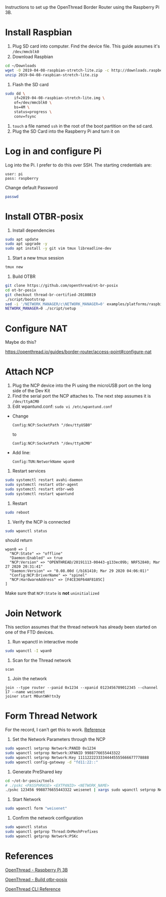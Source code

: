 Instructions to set up the OpenThread Border Router using the Raspberry Pi 3B.


# Install Raspbian
1. Plug SD card into computer.
Find the device file.
This guide assumes it's `/dev/mmcblk0`
1. Download Raspbian
```bash
cd ~/Downloads
wget -O 2019-04-08-raspbian-stretch-lite.zip -c http://downloads.raspberrypi.org/raspbian_lite/images/raspbian_lite-2019-04-09/2019-04-08-raspbian-stretch-lite.zip
unzip 2019-04-08-raspbian-stretch-lite.zip
```
1. Flash the SD card
```bash
sudo dd \
    if=2019-04-08-raspbian-stretch-lite.img \
    of=/dev/mmcblk0 \
    bs=4M \
    status=progress \
    conv=fsync
```
1. `touch` a file named `ssh` in the root of the boot partition on the sd card.
1. Plug the SD Card into the Raspberry Pi and turn it on

# Log in and configure Pi
Log into the Pi.
I prefer to do this over SSH.
The starting credentials are:
```
user: pi
pass: raspberry
```
Change default Password
```bash
passwd
```


# Install OTBR-posix
1. Install dependencies
```bash
sudo apt update
sudo apt upgrade -y
sudo apt install -y git vim tmux libreadline-dev
```
1. Start a new tmux session
```bash
tmux new
```
1.  Build OTBR
```bash
git clone https://github.com/openthread/ot-br-posix
cd ot-br-posix
git checkout thread-br-certified-20180819
./script/bootstrap
sed -i '/NETWORK_MANAGER/c\NETWORK_MANAGER=0' examples/platforms/raspbian/default
NETWORK_MANAGER=0 ./script/setup
```


#  Configure NAT
Maybe do this?

https://openthread.io/guides/border-router/access-point#configure-nat


# Attach NCP
1. Plug the NCP device into the Pi using the microUSB port on the long side of the Dev Kit
1. Find the serial port the NCP attaches to.
The next step assumes it is `/dev/ttyACM0`
1. Edit wpantund.conf: `sudo vi /etc/wpantund.conf`
  - Change
    ```
    Config:NCP:SocketPath "/dev/ttyUSB0"
    ```
    to
    ```
    Config:NCP:SocketPath "/dev/ttyACM0"
    ```
  - Add line:
    ```
    Config:TUN:NetworkName wpan0
    ```
1. Restart services
  ```bash
  sudo systemctl restart avahi-daemon
  sudo systemctl restart otbr-agent
  sudo systemctl restart otbr-web
  sudo systemctl restart wpantund
  ```
1. Restart
  ```bash
  sudo reboot
  ```
1. Verify the NCP is connected
  ```bash
  sudo wpanctl status
  ```
  should return
  ```
  wpan0 => [
  	"NCP:State" => "offline"
  	"Daemon:Enabled" => true
  	"NCP:Version" => "OPENTHREAD/20191113-00443-g133ec09b; NRF52840; Mar 27 2020 20:31:41"
  	"Daemon:Version" => "0.08.00d (/b161410; Mar 29 2020 04:06:01)"
  	"Config:NCP:DriverName" => "spinel"
  	"NCP:HardwareAddress" => [F4CE36F64AF8185C]
  ]
  ```
  Make sure that `NCP:State` is **not** `uninitialized`


# Join Network
This section assumes that the thread network has already been started on one of the FTD devices.
1. Run wpanctl in interactive mode
```bash
sudo wpanctl -I wpan0
```
1. Scan for the Thread network
```
scan
```
1. Join the network
```
join --type router --panid 0x1234 --xpanid 0123456789012345 --channel 17 --name weisenet
joiner start M0untWH!tn3y
```


# Form Thread Network
For the record, I can't get this to work.
[Reference](https://openthread.io/guides/border-router/external-commissioning#manual)
1. Set the Network Parameters through the NCP
```bash
sudo wpanctl setprop Network:PANID 0x1234
sudo wpanctl setprop Network:XPANID 9988776655443322
sudo wpanctl setprop Network:Key 11112222333344445555666677778888
sudo wpanctl config-gateway -d "fd11:22::"
```
1. Generate PreShared key
```bash
cd ~/ot-br-posix/tools
# ./pskc <PASSPHRASE> <EXTPANID> <NETWORK_NAME>
./pskc 123456 9988776655443322 weisenet | xargs sudo wpanctl setprop Network:PSKc --data
```
1. Start Network
```bash
sudo wpanctl form "weisenet"
```
1. Confirm the network configuration
```bash
sudo wpanctl status
sudo wpanctl getprop Thread:OnMeshPrefixes
sudo wpanctl getprop Network:PSKc
```


# References
[OpenThread - Raspberry Pi 3B](https://openthread.io/guides/border-router/raspberry-pi-3b)

[OpenThread - Build otbr-posix](https://openthread.io/guides/border-router/build)

[OpenThread CLI Reference](https://embarc.org/embarc_osp/doc/build/html/example/example/baremetal/openthread/cli/OT_CLI.html#commissioner-start-provisioningurl)
